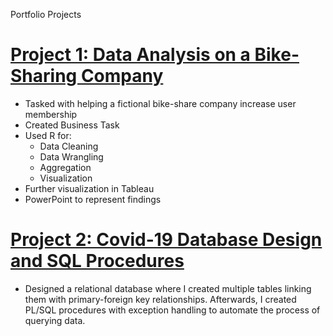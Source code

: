 Portfolio Projects
# [Project 1: Data Analysis on a Bike-Sharing Company](https://github.com/DavidSeo382/Google-Data-Analytics-Capstone-Project)

* Tasked with helping a fictional bike-share company increase user membership
* Created Business Task
* Used R for:
  * Data Cleaning
  * Data Wrangling
  * Aggregation
  * Visualization
* Further visualization in Tableau
* PowerPoint to represent findings

# [Project 2: Covid-19 Database Design and SQL Procedures](https://github.com/DavidSeo382/Covid-19-Database-Design-and-SQL-Procedures)

* Designed a relational database where I created multiple tables linking them with primary-foreign key relationships. Afterwards, I created PL/SQL procedures with     exception handling to automate the process of querying data.



